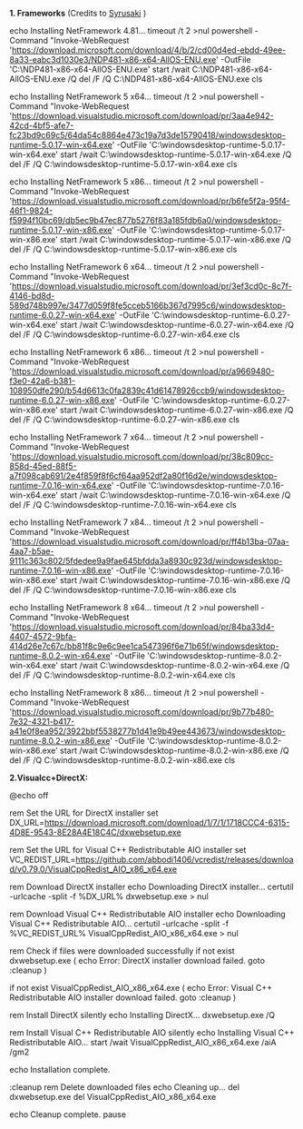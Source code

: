 **1. Frameworks** (Credits to [Syrusaki](https://github.com/Syrusaki) )

echo Installing NetFramework 4.81...
timeout /t 2 >nul
powershell -Command "Invoke-WebRequest 'https://download.microsoft.com/download/4/b/2/cd00d4ed-ebdd-49ee-8a33-eabc3d1030e3/NDP481-x86-x64-AllOS-ENU.exe' -OutFile 'C:\NDP481-x86-x64-AllOS-ENU.exe'
start /wait C:\NDP481-x86-x64-AllOS-ENU.exe /Q
del /F /Q C:\NDP481-x86-x64-AllOS-ENU.exe
cls

echo Installing NetFramework 5 x64...
timeout /t 2 >nul
powershell -Command "Invoke-WebRequest 'https://download.visualstudio.microsoft.com/download/pr/3aa4e942-42cd-4bf5-afe7-fc23bd9c69c5/64da54c8864e473c19a7d3de15790418/windowsdesktop-runtime-5.0.17-win-x64.exe' -OutFile 'C:\windowsdesktop-runtime-5.0.17-win-x64.exe'
start /wait C:\windowsdesktop-runtime-5.0.17-win-x64.exe /Q
del /F /Q C:\windowsdesktop-runtime-5.0.17-win-x64.exe
cls

echo Installing NetFramework 5 x86...
timeout /t 2 >nul
powershell -Command "Invoke-WebRequest 'https://download.visualstudio.microsoft.com/download/pr/b6fe5f2a-95f4-46f1-9824-f5994f10bc69/db5ec9b47ec877b5276f83a185fdb6a0/windowsdesktop-runtime-5.0.17-win-x86.exe' -OutFile 'C:\windowsdesktop-runtime-5.0.17-win-x86.exe'
start /wait C:\windowsdesktop-runtime-5.0.17-win-x86.exe /Q
del /F /Q C:\windowsdesktop-runtime-5.0.17-win-x86.exe
cls

echo Installing NetFramework 6 x64...
timeout /t 2 >nul
powershell -Command "Invoke-WebRequest 'https://download.visualstudio.microsoft.com/download/pr/3ef3cd0c-8c7f-4146-bd8d-589d748b997e/3477d059f8fe5cceb5166b367d7995c6/windowsdesktop-runtime-6.0.27-win-x64.exe' -OutFile 'C:\windowsdesktop-runtime-6.0.27-win-x64.exe'
start /wait C:\windowsdesktop-runtime-6.0.27-win-x64.exe /Q
del /F /Q C:\windowsdesktop-runtime-6.0.27-win-x64.exe
cls

echo Installing NetFramework 6 x86...
timeout /t 2 >nul
powershell -Command "Invoke-WebRequest 'https://download.visualstudio.microsoft.com/download/pr/a9669480-f3e0-42a6-b381-108950dfe290/b54d6613c0fa2839c41d61478926ccb9/windowsdesktop-runtime-6.0.27-win-x86.exe' -OutFile 'C:\windowsdesktop-runtime-6.0.27-win-x86.exe'
start /wait C:\windowsdesktop-runtime-6.0.27-win-x86.exe /Q
del /F /Q C:\windowsdesktop-runtime-6.0.27-win-x86.exe
cls

echo Installing NetFramework 7 x64...
timeout /t 2 >nul
powershell -Command "Invoke-WebRequest 'https://download.visualstudio.microsoft.com/download/pr/38c809cc-858d-45ed-88f5-a7f098cab691/2e4f859f8f6cf64aa952df2a80f16d2e/windowsdesktop-runtime-7.0.16-win-x64.exe' -OutFile 'C:\windowsdesktop-runtime-7.0.16-win-x64.exe'
start /wait C:\windowsdesktop-runtime-7.0.16-win-x64.exe /Q
del /F /Q C:\windowsdesktop-runtime-7.0.16-win-x64.exe
cls

echo Installing NetFramework 7 x84...
timeout /t 2 >nul
powershell -Command "Invoke-WebRequest 'https://download.visualstudio.microsoft.com/download/pr/ff4b13ba-07aa-4aa7-b5ae-9111c363c802/5fdedee9a9fae645bfdda3a8930c923d/windowsdesktop-runtime-7.0.16-win-x86.exe' -OutFile 'C:\windowsdesktop-runtime-7.0.16-win-x86.exe'
start /wait C:\windowsdesktop-runtime-7.0.16-win-x86.exe /Q
del /F /Q C:\windowsdesktop-runtime-7.0.16-win-x86.exe
cls

echo Installing NetFramework 8 x64...
timeout /t 2 >nul
powershell -Command "Invoke-WebRequest 'https://download.visualstudio.microsoft.com/download/pr/84ba33d4-4407-4572-9bfa-414d26e7c67c/bb81f8c9e6c9ee1ca547396f6e71b65f/windowsdesktop-runtime-8.0.2-win-x64.exe' -OutFile 'C:\windowsdesktop-runtime-8.0.2-win-x64.exe'
start /wait C:\windowsdesktop-runtime-8.0.2-win-x64.exe /Q
del /F /Q C:\windowsdesktop-runtime-8.0.2-win-x64.exe
cls

echo Installing NetFramework 8 x86...
timeout /t 2 >nul
powershell -Command "Invoke-WebRequest 'https://download.visualstudio.microsoft.com/download/pr/9b77b480-7e32-4321-b417-a41e0f8ea952/3922bbf5538277b1d41e9b49ee443673/windowsdesktop-runtime-8.0.2-win-x86.exe' -OutFile 'C:\windowsdesktop-runtime-8.0.2-win-x86.exe'
start /wait C:\windowsdesktop-runtime-8.0.2-win-x86.exe /Q
del /F /Q C:\windowsdesktop-runtime-8.0.2-win-x86.exe
cls







**2.Visualcc+DirectX:**


@echo off

rem Set the URL for DirectX installer
set DX_URL=https://download.microsoft.com/download/1/7/1/1718CCC4-6315-4D8E-9543-8E28A4E18C4C/dxwebsetup.exe

rem Set the URL for Visual C++ Redistributable AIO installer
set VC_REDIST_URL=https://github.com/abbodi1406/vcredist/releases/download/v0.79.0/VisualCppRedist_AIO_x86_x64.exe

rem Download DirectX installer
echo Downloading DirectX installer...
certutil -urlcache -split -f %DX_URL% dxwebsetup.exe > nul

rem Download Visual C++ Redistributable AIO installer
echo Downloading Visual C++ Redistributable AIO...
certutil -urlcache -split -f %VC_REDIST_URL% VisualCppRedist_AIO_x86_x64.exe > nul

rem Check if files were downloaded successfully
if not exist dxwebsetup.exe (
    echo Error: DirectX installer download failed.
    goto :cleanup
)

if not exist VisualCppRedist_AIO_x86_x64.exe (
    echo Error: Visual C++ Redistributable AIO installer download failed.
    goto :cleanup
)

rem Install DirectX silently
echo Installing DirectX...
dxwebsetup.exe /Q

rem Install Visual C++ Redistributable AIO silently
echo Installing Visual C++ Redistributable AIO...
start /wait VisualCppRedist_AIO_x86_x64.exe /aiA /gm2

echo Installation complete.

:cleanup
rem Delete downloaded files
echo Cleaning up...
del dxwebsetup.exe
del VisualCppRedist_AIO_x86_x64.exe

echo Cleanup complete.
pause


